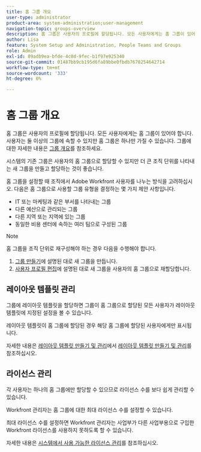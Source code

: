 ```yaml
---
title: 홈 그룹 개요
user-type: administrator
product-area: system-administration;user-management
navigation-topic: groups-overview
description: 홈 그룹은 사용자의 프로필에 할당됩니다. 모든 사용자에게는 홈 그룹이 있어야 합니다.
author: Lisa
feature: System Setup and Administration, People Teams and Groups
role: Admin
exl-id: 89adb9ea-bfde-4c0d-9fec-b1f97e925340
source-git-commit: 01487bb9cb195d6fa89bbe0fbdb7678254642714
workflow-type: tm+mt
source-wordcount: '333'
ht-degree: 0%

---
```


# 홈 그룹 개요

홈 그룹은 사용자의 프로필에 할당됩니다. 모든 사용자에게는 홈 그룹이 있어야 합니다. 사용자는 둘 이상의 그룹에 속할 수 있지만 홈 그룹은 하나만 가질 수 있습니다. 그룹에 대한 자세한 내용은 [그룹 개요](../../../administration-and-setup/manage-groups/groups-overview/groups.md)를 참조하세요.

시스템의 기존 그룹은 사용자의 홈 그룹으로 할당할 수 있지만 더 큰 조직 단위를 나타내는 새 그룹을 만들고 할당하는 것이 좋습니다.

홈 그룹을 설정할 때 조직에서 Adobe Workfront 사용자를 나누는 방식을 고려하십시오. 다음은 홈 그룹으로 사용할 그룹 유형을 결정하는 몇 가지 제안 사항입니다.

* IT 또는 마케팅과 같은 부서를 나타내는 그룹
* 다른 예산으로 관리되는 그룹
* 다른 지역 또는 지역에 있는 그룹
* 동일한 비용 센터에 속하는 여러 팀으로 구성된 그룹

>[!NOTE]
>
>홈 그룹을 조직 단위로 재구성해야 하는 경우 다음을 수행해야 합니다.
>1. [그룹 만들기](../../../administration-and-setup/manage-groups/create-and-manage-groups/create-a-group.md)에 설명된 대로 새 그룹을 만듭니다.
>1. [사용자 프로필 편집](../../../administration-and-setup/add-users/create-and-manage-users/edit-a-users-profile.md)에 설명된 대로 새 그룹을 사용자의 홈 그룹으로 재할당합니다.
>

## 레이아웃 템플릿 관리

그룹에 레이아웃 템플릿을 할당하면 그룹이 홈 그룹으로 할당된 모든 사용자가 레이아웃 템플릿에 지정된 설정을 볼 수 있습니다.

레이아웃 템플릿이 홈 그룹에 할당된 경우 해당 홈 그룹에 할당된 사용자에게만 표시됩니다.

자세한 내용은 [레이아웃 템플릿 만들기 및 관리](../../../administration-and-setup/customize-workfront/use-layout-templates/create-and-manage-layout-templates.md)에서 [레이아웃 템플릿 만들기 및 관리](../../../administration-and-setup/customize-workfront/use-layout-templates/create-and-manage-layout-templates.md)를 참조하십시오.

## 라이선스 관리

각 사용자는 하나의 홈 그룹에만 할당할 수 있으므로 라이선스 수를 보다 쉽게 관리할 수 있습니다.

Workfront 관리자는 홈 그룹에 대한 최대 라이선스 수를 설정할 수 있습니다.

최대 라이선스 수를 설정하면 Workfront 관리자는 사업부가 다른 사업부용으로 구입한 Workfront 라이선스를 사용하지 못하도록 할 수 있습니다.

자세한 내용은 [시스템에서 사용 가능한 라이선스 관리](../../../administration-and-setup/get-started-wf-administration/manage-available-licenses-in-your-system.md)를 참조하십시오.
